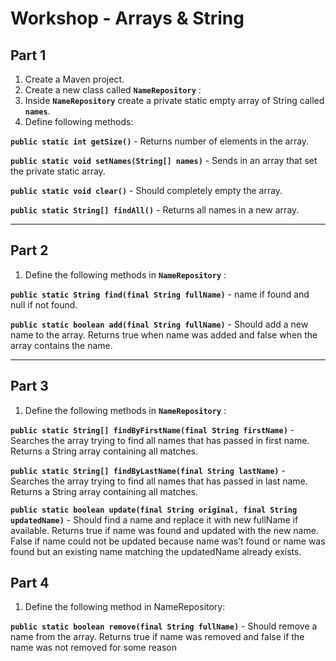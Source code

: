 # Workshop - Arrays & String

## Part 1

1. Create a Maven project.
2. Create a new class called **``NameRepository``**  :
3. Inside **`NameRepository`** create a private static empty array of String called **``names``**.
4. Define following methods:

**``public static int getSize()``** - Returns number of elements in the array.

**``public static void setNames(String[] names)``** - Sends in an array that set the private static array.

**``public static void clear()``** - Should completely empty the array.

**``public static String[] findAll()``** - Returns all names in a new array.

---

## Part 2

1. Define the following methods in **`NameRepository`** :

**`public static String find(final String fullName)`** - name if found and null if not found.

**`public static boolean add(final String fullName)`** - Should add a new name to the array. Returns true when name was added and false when the array contains the name.

---

## Part 3

1. Define the following methods in **`NameRepository`** :

**`public static String[] findByFirstName(final String firstName)`** - Searches the array trying to find all names that has passed in first name. Returns a String array containing all
matches.

**`public static String[] findByLastName(final String lastName)`** -
Searches the array trying to find all names that has passed in last name. Returns a String array containing all
matches.

**`public static boolean update(final String original, final String updatedName)`** - Should find a name and replace it with new fullName if available. Returns true if name was found and updated with the new name. False if name could not be updated because name was’t found or name was found but an existing name matching the updatedName already exists.


## Part 4
1. Define the following method in NameRepository:

**`public static boolean remove(final String fullName)`** - Should remove a name from the array. Returns true if name was removed and false if the name was not removed for some reason
